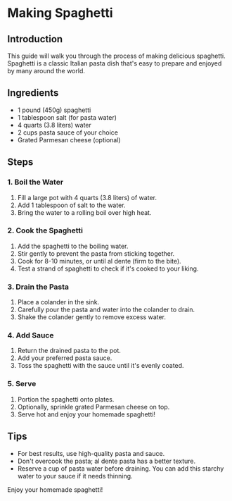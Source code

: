 # Making Spaghetti

## Introduction

This guide will walk you through the process of making delicious spaghetti. Spaghetti is a classic Italian pasta dish that's easy to prepare and enjoyed by many around the world.

## Ingredients

- 1 pound (450g) spaghetti
- 1 tablespoon salt (for pasta water)
- 4 quarts (3.8 liters) water
- 2 cups pasta sauce of your choice
- Grated Parmesan cheese (optional)

## Steps

### 1. Boil the Water

1. Fill a large pot with 4 quarts (3.8 liters) of water.
2. Add 1 tablespoon of salt to the water.
3. Bring the water to a rolling boil over high heat.

### 2. Cook the Spaghetti

1. Add the spaghetti to the boiling water.
2. Stir gently to prevent the pasta from sticking together.
3. Cook for 8-10 minutes, or until al dente (firm to the bite).
4. Test a strand of spaghetti to check if it's cooked to your liking.

### 3. Drain the Pasta

1. Place a colander in the sink.
2. Carefully pour the pasta and water into the colander to drain.
3. Shake the colander gently to remove excess water.

### 4. Add Sauce

1. Return the drained pasta to the pot.
2. Add your preferred pasta sauce.
3. Toss the spaghetti with the sauce until it's evenly coated.

### 5. Serve

1. Portion the spaghetti onto plates.
2. Optionally, sprinkle grated Parmesan cheese on top.
3. Serve hot and enjoy your homemade spaghetti!

## Tips

- For best results, use high-quality pasta and sauce.
- Don't overcook the pasta; al dente pasta has a better texture.
- Reserve a cup of pasta water before draining. You can add this starchy water to your sauce if it needs thinning.

Enjoy your homemade spaghetti!